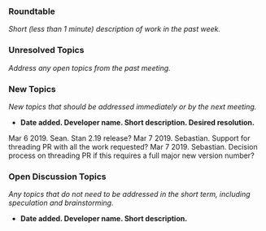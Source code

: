 ### Roundtable
_Short (less than 1 minute) description of work in the past week._

### Unresolved Topics
_Address any open topics from the past meeting._

### New Topics
_New topics that should be addressed immediately or by the next
meeting._

* __Date added. Developer name.  Short description.  Desired resolution.__

Mar 6 2019. Sean. Stan 2.19 release? 
Mar 7 2019. Sebastian. Support for threading PR with all the work requested?
Mar 7 2019. Sebastian. Decision process on threading PR if this requires a full major new version number?

### Open Discussion Topics

_Any topics that do not need to be addressed in the short term,
including speculation and brainstorming._

* __Date added. Developer name.  Short description.__
